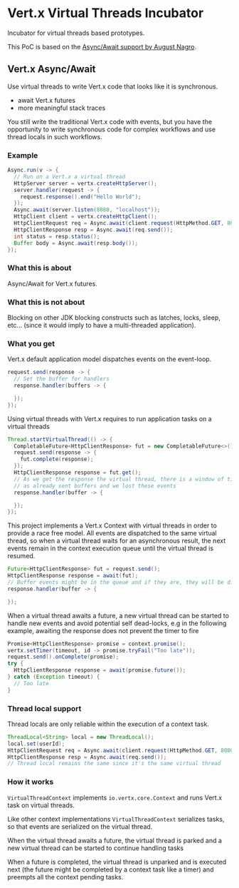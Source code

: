 # Vert.x Virtual Threads Incubator

Incubator for virtual threads based prototypes.

This PoC is based on the [Async/Await support by August Nagro](https://github.com/AugustNagro/vertx-async-await).

## Vert.x Async/Await

Use virtual threads to write Vert.x code that looks like it is synchronous.

- await Vert.x futures
- more meaningful stack traces

You still write the traditional Vert.x code with events, but you have the opportunity to write synchronous code for complex
workflows and use thread locals in such workflows.

### Example

```java
Async.run(v -> {
  // Run on a Vert.x a virtual thread
  HttpServer server = vertx.createHttpServer();
  server.handler(request -> {
    request.response().end("Hello World");
  });
  Async.await(server.listen(8080, "localhost"));
  HttpClient client = vertx.createHttpClient();
  HttpClientRequest req = Async.await(client.request(HttpMethod.GET, 8080, "localhost", "/"));
  HttpClientResponse resp = Async.await(req.send());
  int status = resp.status();
  Buffer body = Async.await(resp.body());
});
```

### What this is about

Async/Await for Vert.x futures.

### What this is not about

Blocking on other JDK blocking constructs such as latches, locks, sleep, etc... (since it would imply to have a multi-threaded application).

### What you get

Vert.x default application model dispatches events on the event-loop.

```java
request.send(response -> {
  // Set the buffer for handlers
  response.handler(buffers -> {

  });
});
```

Using virtual threads with Vert.x requires to run application tasks on a virtual threads

```java
Thread.startVirtualThread(() -> {
  CompletableFuture<HttpClientResponse> fut = new CompletableFuture<>();
  request.send(response -> {
    fut.complete(response);
  });
  HttpClientResponse response = fut.get();
  // As we get the response the virtual thread, there is a window of time where the event-loop thread
  // as already sent buffers and we lost these events
  response.handler(buffer -> {

  });
});
```

This project implements a Vert.x Context with virtual threads in order to provide a race free model. All events are
dispatched to the same virtual thread, so when a virtual thread waits for an asynchronous result, the next events
remain in the context execution queue until the virtual thread is resumed.

```java
Future<HttpClientResponse> fut = request.send();
HttpClientResponse response = await(fut);
// Buffer events might be in the queue and if they are, they will be dispatched next
response.handler(buffer -> {

});
```

When a virtual thread awaits a future, a new virtual thread can be started to handle new events and avoid potential
self dead-locks, e.g in the following example, awaiting the response does not prevent the timer to fire

```java
Promise<HttpClientResponse> promise = context.promise();
vertx.setTimer(timeout, id -> promise.tryFail("Too late"));
request.send().onComplete(promise);
try {
  HttpClientResponse response = await(promise.future());
} catch (Exception timeout) {
  // Too late
}
```

### Thread local support

Thread locals are only reliable within the execution of a context task.

```java
ThreadLocal<String> local = new ThreadLocal();
local.set(userId);
HttpClientRequest req = Async.await(client.request(HttpMethod.GET, 8080, "localhost", "/"));
HttpClientResponse resp = Async.await(req.send());
// Thread local remains the same since it's the same virtual thread
```

### How it works

`VirtualThreadContext` implements `io.vertx.core.Context` and runs Vert.x task on virtual threads.

Like other context implementations `VirtualThreadContext` serializes tasks, so that events are serialized on the virtual thread.

When the virtual thread awaits a future, the virtual thread is parked and a new virtual thread can be started to continue handling tasks

When a future is completed, the virtual thread is unparked and is executed next (the future might be completed by a context task like a timer)
and preempts all the context pending tasks.
